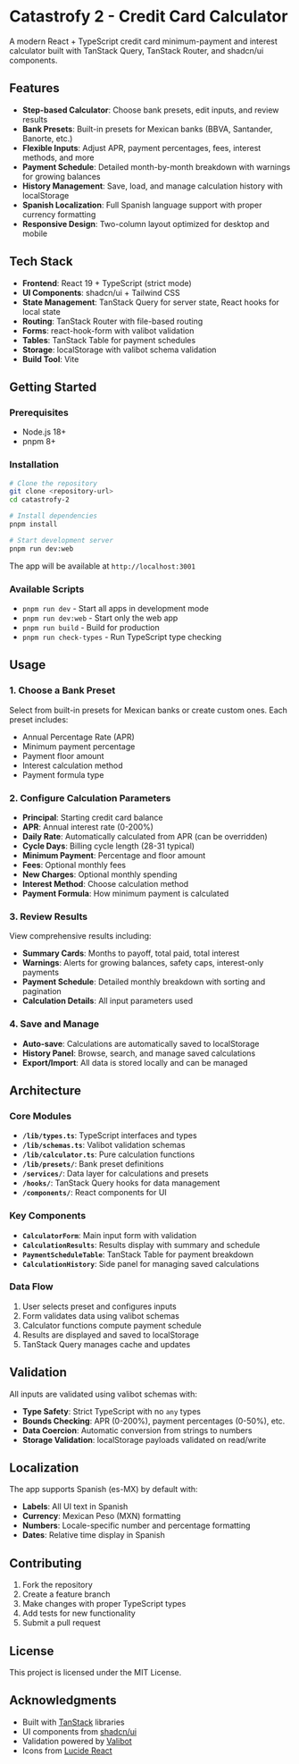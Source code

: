 # Catastrofy 2 - Credit Card Calculator

A modern React + TypeScript credit card minimum-payment and interest calculator built with TanStack Query, TanStack Router, and shadcn/ui components.

## Features

- **Step-based Calculator**: Choose bank presets, edit inputs, and review results
- **Bank Presets**: Built-in presets for Mexican banks (BBVA, Santander, Banorte, etc.)
- **Flexible Inputs**: Adjust APR, payment percentages, fees, interest methods, and more
- **Payment Schedule**: Detailed month-by-month breakdown with warnings for growing balances
- **History Management**: Save, load, and manage calculation history with localStorage
- **Spanish Localization**: Full Spanish language support with proper currency formatting
- **Responsive Design**: Two-column layout optimized for desktop and mobile

## Tech Stack

- **Frontend**: React 19 + TypeScript (strict mode)
- **UI Components**: shadcn/ui + Tailwind CSS
- **State Management**: TanStack Query for server state, React hooks for local state
- **Routing**: TanStack Router with file-based routing
- **Forms**: react-hook-form with valibot validation
- **Tables**: TanStack Table for payment schedules
- **Storage**: localStorage with valibot schema validation
- **Build Tool**: Vite

## Getting Started

### Prerequisites

- Node.js 18+ 
- pnpm 8+

### Installation

```bash
# Clone the repository
git clone <repository-url>
cd catastrofy-2

# Install dependencies
pnpm install

# Start development server
pnpm run dev:web
```

The app will be available at `http://localhost:3001`

### Available Scripts

- `pnpm run dev` - Start all apps in development mode
- `pnpm run dev:web` - Start only the web app
- `pnpm run build` - Build for production
- `pnpm run check-types` - Run TypeScript type checking

## Usage

### 1. Choose a Bank Preset

Select from built-in presets for Mexican banks or create custom ones. Each preset includes:
- Annual Percentage Rate (APR)
- Minimum payment percentage
- Payment floor amount
- Interest calculation method
- Payment formula type

### 2. Configure Calculation Parameters

- **Principal**: Starting credit card balance
- **APR**: Annual interest rate (0-200%)
- **Daily Rate**: Automatically calculated from APR (can be overridden)
- **Cycle Days**: Billing cycle length (28-31 typical)
- **Minimum Payment**: Percentage and floor amount
- **Fees**: Optional monthly fees
- **New Charges**: Optional monthly spending
- **Interest Method**: Choose calculation method
- **Payment Formula**: How minimum payment is calculated

### 3. Review Results

View comprehensive results including:
- **Summary Cards**: Months to payoff, total paid, total interest
- **Warnings**: Alerts for growing balances, safety caps, interest-only payments
- **Payment Schedule**: Detailed monthly breakdown with sorting and pagination
- **Calculation Details**: All input parameters used

### 4. Save and Manage

- **Auto-save**: Calculations are automatically saved to localStorage
- **History Panel**: Browse, search, and manage saved calculations
- **Export/Import**: All data is stored locally and can be managed

## Architecture

### Core Modules

- **`/lib/types.ts`**: TypeScript interfaces and types
- **`/lib/schemas.ts`**: Valibot validation schemas
- **`/lib/calculator.ts`**: Pure calculation functions
- **`/lib/presets/`**: Bank preset definitions
- **`/services/`**: Data layer for calculations and presets
- **`/hooks/`**: TanStack Query hooks for data management
- **`/components/`**: React components for UI

### Key Components

- **`CalculatorForm`**: Main input form with validation
- **`CalculationResults`**: Results display with summary and schedule
- **`PaymentScheduleTable`**: TanStack Table for payment breakdown
- **`CalculationHistory`**: Side panel for managing saved calculations

### Data Flow

1. User selects preset and configures inputs
2. Form validates data using valibot schemas
3. Calculator functions compute payment schedule
4. Results are displayed and saved to localStorage
5. TanStack Query manages cache and updates

## Validation

All inputs are validated using valibot schemas with:
- **Type Safety**: Strict TypeScript with no `any` types
- **Bounds Checking**: APR (0-200%), payment percentages (0-50%), etc.
- **Data Coercion**: Automatic conversion from strings to numbers
- **Storage Validation**: localStorage payloads validated on read/write

## Localization

The app supports Spanish (es-MX) by default with:
- **Labels**: All UI text in Spanish
- **Currency**: Mexican Peso (MXN) formatting
- **Numbers**: Locale-specific number and percentage formatting
- **Dates**: Relative time display in Spanish

## Contributing

1. Fork the repository
2. Create a feature branch
3. Make changes with proper TypeScript types
4. Add tests for new functionality
5. Submit a pull request

## License

This project is licensed under the MIT License.

## Acknowledgments

- Built with [TanStack](https://tanstack.com/) libraries
- UI components from [shadcn/ui](https://ui.shadcn.com/)
- Validation powered by [Valibot](https://valibot.dev/)
- Icons from [Lucide React](https://lucide.dev/)
